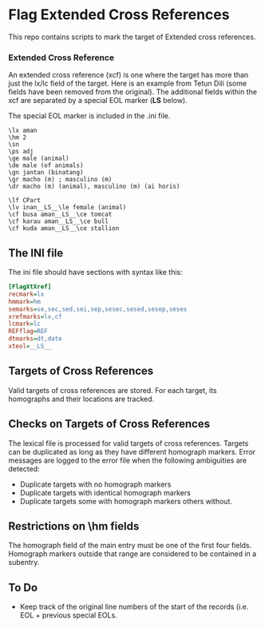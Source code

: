 # Flag Extended Cross References
This repo contains scripts to mark the target of Extended cross references.

### Extended Cross Reference
An extended cross reference (xcf) is one where the target has more than just the lx/lc field of the target. Here is an example from Tetun Dili (some fields have been removed from the original). The additional fields within the xcf are separated by a special EOL marker (__LS__ below).

The special EOL marker is included in the .ini file.

````SFM
\lx aman
\hm 2
\sn
\ps adj
\ge male (animal)
\de male (of animals)
\gn jantan (binatang)
\gr macho (m) ; masculino (m)
\dr macho (m) (animal), masculino (m) (ai horis)

\lf CPart
\lv inan__LS__\le female (animal)
\cf busa aman__LS__\ce tomcat
\cf karau aman__LS__\ce bull
\cf kuda aman__LS__\ce stallion
````
## The INI file
The ini file should have sections with syntax like this:
````INI
[FlagXtXref]
recmark=lx
hmmark=hm
semarks=se,sec,sed,sei,sep,sesec,sesed,sesep,seses
xrefmarks=lv,cf
lcmark=lc
REFflag=REF
dtmarks=dt,date
xteol=__LS__
````
## Targets of Cross References
Valid targets of cross references are stored.
For each target, its homographs and their locations are tracked. 
## Checks on Targets of Cross References
The lexical file is processed for valid targets of cross references.
Targets can be duplicated as long as they have different homograph markers.
Error messages are logged to the error file when the following ambiguities are detected:
- Duplicate targets with no homograph markers
- Duplicate targets with identical homograph markers
- Duplicate targets some with homograph markers others without.

## Restrictions on \\hm fields
The homograph field of the main entry must be one of the first four fields. Homograph markers outside that range are considered to be contained in a subentry.

## To Do
- Keep track of the original line numbers of the start of the records (i.e. EOL + previous special EOLs.
